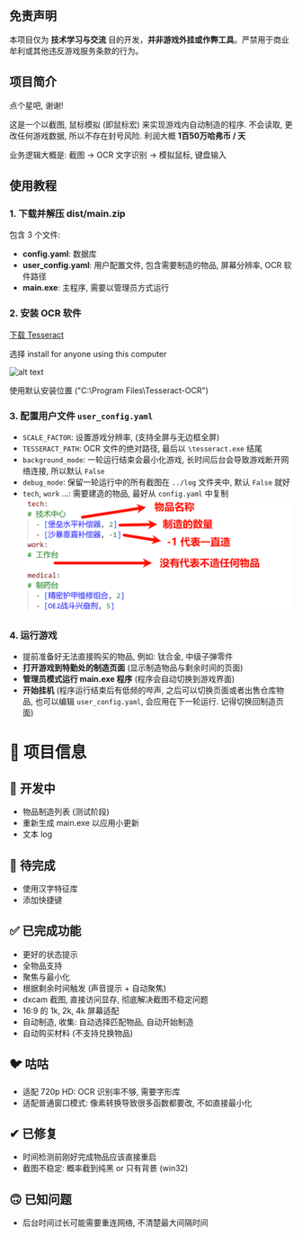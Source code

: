 ## 免责声明
本项目仅为 **技术学习与交流** 目的开发，**并非游戏外挂或作弊工具**。严禁用于商业牟利或其他违反游戏服务条款的行为。

## 项目简介  
点个星吧, 谢谢!  

这是一个以截图, 鼠标模拟 (即鼠标宏) 来实现游戏内自动制造的程序. 不会读取, 更改任何游戏数据, 所以不存在封号风险. 利润大概 **1百50万哈弗币 / 天**  

业务逻辑大概是: 截图 -> OCR 文字识别 -> 模拟鼠标, 键盘输入  

## 使用教程  
### 1. 下载并解压 dist/main.zip  
包含 3 个文件:  
* **config.yaml**: 数据库  
* **user_config.yaml**: 用户配置文件, 包含需要制造的物品, 屏幕分辨率, OCR 软件路径  
* **main.exe**: 主程序, 需要以管理员方式运行  

### 2. 安装 OCR 软件  
[下载 Tesseract](https://github.com/tesseract-ocr/tesseract/releases/download/5.5.0/tesseract-ocr-w64-setup-5.5.0.20241111.exe)  

选择 install for anyone using this computer  

![alt text](.img/image.png)  

使用默认安装位置 ("C:\Program Files\Tesseract-OCR")  

### 3. 配置用户文件 `user_config.yaml` 
* `SCALE_FACTOR`: 设置游戏分辨率, (支持全屏与无边框全屏)  
* `TESSERACT_PATH`: OCR 文件的绝对路径, 最后以 `\tesseract.exe` 结尾  
* `background_mode`: 一轮运行结束会最小化游戏, 长时间后台会导致游戏断开网络连接, 所以默认 `False`  
* `debug_mode`: 保留一轮运行中的所有截图在 `../log` 文件夹中, 默认 `False` 就好  
* `tech`, `work` ...: 需要建造的物品, 最好从 `config.yaml` 中复制  
![alt text](.img/image1.png)  

### 4. 运行游戏  
* 提前准备好无法直接购买的物品, 例如: 钛合金, 中级子弹零件  
* **打开游戏到特勤处的制造页面** (显示制造物品与剩余时间的页面)  
* **管理员模式运行 main.exe 程序** (程序会自动切换到游戏界面)  
* **开始挂机** (程序运行结束后有低频的哔声, 之后可以切换页面或者出售仓库物品, 也可以编辑 `user_config.yaml`, 会应用在下一轮运行. 记得切换回制造页面)  

# 📃 项目信息 

## 📌 开发中  
* 物品制造列表 (测试阶段)   
* 重新生成 main.exe 以应用小更新  
* 文本 log  

## 🚧 待完成  
* 使用汉字特征库  
* 添加快捷键  

## ✅ 已完成功能  
* 更好的状态提示  
* 全物品支持  
* 聚焦与最小化  
* 根据剩余时间触发 (声音提示 + 自动聚焦)  
* dxcam 截图, 直接访问显存, 彻底解决截图不稳定问题  
* 16:9 的 1k, 2k, 4k 屏幕适配  
* 自动制造, 收集: 自动选择匹配物品, 自动开始制造  
* 自动购买材料 (不支持兑换物品)  

## 🐦 咕咕  
* 适配 720p HD: OCR 识别率不够, 需要字形库  
* 适配普通窗口模式: 像素转换导致很多函数都要改, 不如直接最小化  

## ✔ 已修复  
* 时间检测前刚好完成物品应该直接重启  
* 截图不稳定: 概率截到纯黑 or 只有背景 (win32)  

## 🙃 已知问题  
* 后台时间过长可能需要重连网络, 不清楚最大间隔时间  
